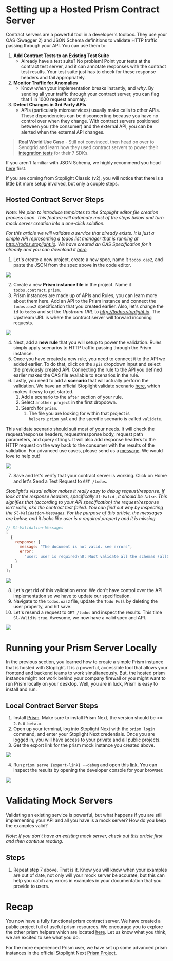 # Setting up a Hosted Prism Contract Server

Contract servers are a powerful tool in a developer's toolbox. They use your OAS (Swagger 2) and JSON Schema definitions to validate HTTP traffic passing through your API. You can use them to:

1. **Add Contract Tests to an Existing Test Suite**
    - Already have a test suite? No problem! Point your tests at the contract test server, and it can annotate responses with the contract test results. Your test suite just has to check for these response headers and fail appropriately.
2. **Monitor Traffic for Anomalies** 
    - Know _when_ your implementation breaks instantly, and _why_. By sending all your traffic through your contract server, you can flag that 1 in 1000 request anomaly.
3. **Detect Changes in 3rd Party APIs** 
    - APIs (particularly microservices) usually make calls to other APIs. These dependencies can be disconcerting because you have no control over when they change. With contract servers positioned between you (the consumer) and the external API, you can be alerted when the external API changes.

> **Real World Use Case** - Still not convinced, then head on over to Sendgrid and learn how they used contract servers to power their [integration tests](https://sendgrid.com/blog/stoplight-io-to-test-api-endpoints) for their 7 SDKs.

If you aren't familiar with JSON Schema, we highly recommend you head [here](https://spacetelescope.github.io/understanding-json-schema/) first.

If you are coming from Stoplight Classic (v2), you will notice that there is a little bit more setup involved, but  only a couple steps.

## Hosted Contract Server Steps

_Note: We plan to introduce templates to the Stoplight editor file creation process soon. This feature will automate most of the steps below and turn mock server creation into a one-click solution._

_For this article we will validate a service that already exists. It is just a simple API representing a todos list manager that is running at http://todos.stoplight.io. We have created an OAS Specification for it already and you can download it [here](https://exporter.stoplight.io/3351/master/todos.oas2.yml)._

1. Let's create a new project, create a new spec, name it `todos.oas2`, and paste the JSON from the spec above in the code editor.

![](../../assets/gifs/validation-todos-contract-guide.gif)

2. Create a new **Prism instance file** in the project. Name it `todos.contract.prism`.
3. Prism instances are made up of APIs and Rules, you can learn more about them here. Add an API to the Prism instance and connect the `todos.oas2` specification that you created earlier. Also, let's change the `id` to `todos` and set the _Upstream URL_ to _http://todos.stoplight.io_. The Upstream URL is where the contract server will forward incoming requests.

![](../../assets/gifs/validation-todos-prism-api.gif)

4. Next, add a **new rule** that you will setup to power the validation. Rules simply apply scenarios to HTTP traffic passing through the Prism instance.
5. Once you have created a new rule, you need to connect it to the API we added earlier. To do that, click on the `apis` dropdown input and select the previously created API. Connecting the rule to the API you defined earlier makes the OAS file available to scenarios in the rule.
6. Lastly, you need to add a **scenario** that will actually perform the validation. We have an official Stoplight validate scenario [here](https://next.stoplight.io/stoplight/prism?edit=%23%2Fscenarios%2validate), which makes it easy to get started. 
    1. Add a scenario to the `after` section of your rule. 
    2. Select `another project` in the first dropdown.  
    3. Search for `prism`. 
        1. The file you are looking for within that project is `helpers.prism.yml` and the specific scenario is called `validate`. 
        
This validate scenario should suit most of your needs. It will check the request/response headers, request/response body, request path parameters, and query strings. It will also add response headers to the HTTP request on the way back to the consumer with the results of the validation. For advanced use cases, please send us a [message](). We would love to help out!

![](../../assets/gifs/validation-todos-prism-rule.gif)

7. Save and let's verify that your contract server is working. Click on Home and let's Send a Test Request to `GET /todos`.

_Stoplight's visual editior makes it really easy to debug reqeust/response. If look at the response headers, specifically `Sl-Valid` , it should be `false`. This signifies that (according to your API specification) the request/response isn't valid, aka the contract test failed. You can find out why by inspecting the `Sl-Validation-Messages`. For the purpose of this article, the messages are below, and it looks like user is a required property and it is missing._

```js
// Sl-Validation-Messages
[
  {
    response: {
      message: "The document is not valid. see errors",
      error:
        "user: user is required\n0: Must validate all the schemas (allOf)\nuser: user is required\n1: Must validate all the schemas (allOf)\nuser: user is required\n2: Must validate all the schemas (allOf)\nuser: user is required\n3: Must validate all the schemas (allOf)\nuser: user is required\n4: Must validate all the schemas (allOf)\nuser: user is required\n5: Must validate all the schemas (allOf)\nuser: user is required\n6: Must validate all the schemas (allOf)\nuser: user is required\n7: Must validate all the schemas (allOf)\nuser: user is required\n8: Must validate all the schemas (allOf)\nuser: user is required\n9: Must validate all the schemas (allOf)\n"
    }
  }
];
```

![](../../assets/gifs/validation-todos-prism-verify.gif)

8. Let's get rid of this validation error. We don't have control over the API implementation so we have to update our specification.
9. Navigate to the `todos.oas2` file, update the `Todo Full` by deleting the user property, and hit save.
10. Let's resend a request to `GET /todos` and inspect the results. This time `Sl-Valid` is `true`. Awesome, we now have a valid spec and API.

![](../../assets/gifs/validation-todos-prism-done.gif)

# Running your Prism Server Locally

In the previous section, you learned how to create a simple Prism instance that is hosted with Stoplight. It is a powerful, accessible tool that allows your frontend and backend teams to work simultaneously. But, the hosted prism instance might not work behind your company firewall or you might want to run Prism locally on your desktop. Well, you are in luck, Prism is easy to install and run.

## Local Contract Server Steps

1. Install [Prism](https://github.com/stoplightio/prism). Make sure to install Prism Next, the version should be >= `2.0.0-beta.x`.
2. Open up your terminal, log into Stoplight Next with the `prism login` command, and enter your Stoplight Next credentials. Once you are logged in, you will have access to your private and all public projects.
3. Get the export link for the prism mock instance you created above.

![](../../assets/gifs/prism-install.gif)

4. Run `prism serve {export-link} --debug` and open this [link](http://localhost:4010/todos). You can inspect the results by opening the developer console for your browser.

![](../../assets/gifs/validation-todos-prism-local.gif)

# Validating Mock Servers

Validating an existing service is powerful, but what happens if you are still implementing your API and all you have is a mock server? How do you keep the examples valid?

_Note: If you don't have an existing mock server, check out [this](https://next.stoplight.io/stoplight/stoplight-next-docs/blob/master/prism.mock.server.md) article first and then continue reading._

## Steps

1. Repeat step 7 above. That is it. Know you will know when your examples are out of date, not only will your mock server be accurate, but this can help you catch any errors in examples in your documentation that you provide to users.

# Recap

You now have a fully functional prism contract server. We have created a public project full of useful prism resources. We encourage you to explore the other prism helpers which are located [here](https://next.stoplight.io/stoplight/prism/blob/master/helpers.scenarios.yml). Let us know what you think, we are excited to see what you do.

For the more experienced Prism user, we have set up some advanced prism instances in the official Stoplight Next [Prism Project](https://next.stoplight.io/stoplight/prism).
<!--stackedit_data:
eyJoaXN0b3J5IjpbMTI2NjI2NTU0OF19
-->